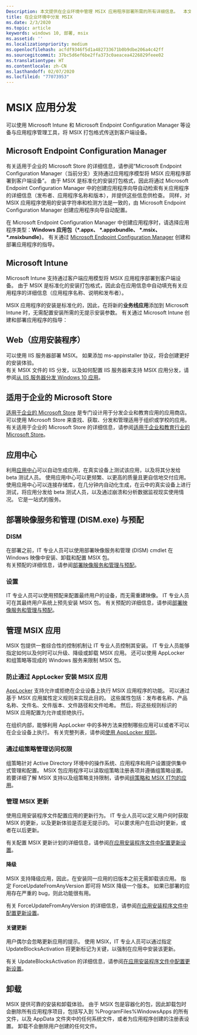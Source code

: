```yaml
---
Description: 本文提供在企业环境中管理 MSIX 应用程序部署所需的所有详细信息。  本文的目标读者是企业和 IT 专业人员。
title: 在企业环境中分发 MSIX
ms.date: 2/3/2020
ms.topic: article
keywords: windows 10, 部署, msix
ms.assetid: ''
ms.localizationpriority: medium
ms.openlocfilehash: acfdf9346f5d1a482733671b0b9dbe206a4c42ff
ms.sourcegitcommit: 37bc5d6ef6be2ffa373c0aeacea4226829feee02
ms.translationtype: HT
ms.contentlocale: zh-CN
ms.lasthandoff: 02/07/2020
ms.locfileid: "77073953"
---
```

#   <a name="msix-app-distribution"></a>MSIX 应用分发
可以使用 Microsoft Intune 和 Microsoft Endpoint Configuration Manager 等设备与应用程序管理工具，将 MSIX 打包格式传送到客户端设备。 

##  <a name="microsoft-endpoint-configuration-manager"></a>Microsoft Endpoint Configuration Manager 
有关适用于企业的 Microsoft Store 的详细信息，请参阅“Microsoft Endpoint Configuration Manager（当前分支）支持通过应用程序模型将 MSIX 应用程序部署到客户端设备”。 由于 MSIX 是标准化的安装打包格式，因此将通过 Microsoft Endpoint Configuration Manager 中的创建应用程序向导自动检索有关应用程序的详细信息（发布者、应用程序名称和版本），并提供这些信息供检查。 同样，对 MSIX 应用程序使用的安装字符串和检测方法是一致的，由 Microsoft Endpoint Configuration Manager 创建应用程序向导自动配置。

在 Microsoft Endpoint Configuration Manager 中创建应用程序时，请选择应用程序类型：<b>Windows 应用包（*.appx、 *.appxbundle、 *.msix、 *.msixbundle）</b>。 有关通过 [Microsoft Endpoint Configuration Manager](https://docs.microsoft.com/configmgr/apps/get-started/create-and-deploy-an-application) 创建和部署应用程序的指导。

## <a name="microsoft-intune"></a>Microsoft Intune

Microsoft Intune 支持通过客户端应用模型将 MSIX 应用程序部署到客户端设备。 由于 MSIX 是标准化的安装打包格式，因此会在应用信息中自动填充有关应用程序的详细信息（应用程序名称、说明和发布者）。

MSIX 应用程序的安装是标准化的，因此，在将新的<b>业务线应用</b>添加到 Microsoft Intune 时，无需配置安装所需的无提示安装参数。 有关通过 Microsoft Intune 创建和部署应用程序的指导： 

## <a name="web-app-installer"></a>Web（应用安装程序）

可以使用 IIS 服务器部署 MSIX。  如果添加 ms-appinstaller 协议，将会创建更好的安装体验。  
有关 MSIX 文件的 IIS 分发，以及如何配置 IIS 服务器来支持 MSIX 应用分发，请参阅[从 IIS 服务器分发 Windows 10 应用](https://docs.microsoft.com/windows/msix/app-installer/web-install-iis)。

## <a name="microsoft-store-for-business"></a>适用于企业的 Microsoft Store

[适用于企业的 Microsoft Store](https://businessstore.microsoft.com/store) 是专门设计用于分发企业和教育应用的应用商店。 可以使用 Microsoft Store 来查找、获取、分发和管理适用于组织或学校的应用。  有关适用于企业的 Microsoft Store 的详细信息，请参阅[适用于企业和教育行业的 Microsoft Store](https://docs.microsoft.com/microsoft-store/)。

## <a name="app-center"></a>应用中心

利用[应用中心](https://appcenter.ms/)可以自动生成应用，在真实设备上测试该应用，以及将其分发给 beta 测试人员。  使用应用中心可以更频繁、以更高的质量且更自信地交付应用。  使用应用中心可以连接存储库，在几分钟内自动化生成，在云中的真实设备上进行测试，将应用分发给 beta 测试人员，以及通过崩溃和分析数据监视现实使用情况。 它是一站式的服务。


## <a name="deployment-image-servicing-and-management-dismexe-and-provisioning"></a>部署映像服务和管理 (DISM.exe) 与预配

### <a name="dism"></a>DISM
在部署之前，IT 专业人员可以使用部署映像服务和管理 (DISM) cmdlet 在 Windows 映像中安装、卸载和配置 MSIX 包。  
有关预配的详细信息，请参阅[部署映像服务和管理与预配](managing-your-msix-deployment-dism-provisioning.md)。

### <a name="provisioning"></a>设置
IT 专业人员可以使用预配来配置最终用户的设备，而无需重建映像。  IT 专业人员可在其最终用户系统上预先安装 MSIX 包。
有关预配的详细信息，请参阅[部署映像服务和管理与预配](managing-your-msix-deployment-dism-provisioning.md)。

## <a name="managing-your-msix-app"></a>管理 MSIX 应用

MSIX 包提供一套综合性的控制机制让 IT 专业人员控制其安装。  IT 专业人员能够指定如何以及何时可以升级、降级或卸载 MSIX 应用。  还可以使用 AppLocker 和组策略等现成的 Windows 服务来限制 MSIX 包。 

### <a name="prevent-msix-app-installs-through-applocker"></a>防止通过 AppLocker 安装 MSIX 应用

[AppLocker](https://docs.microsoft.com/windows/security/threat-protection/windows-defender-application-control/applocker/applocker-overview) 支持允许或拒绝在企业设备上执行 MSIX 应用程序的功能。 可以通过基于 MSIX 应用属性定义规则来实现此目的。 这些属性包括：发布者名称、产品名称、文件名、文件版本、文件路径和文件哈希。 然后，将这些规则标识的 MSIX 应用配置为允许或拒绝执行。

在组织内部，能够利用 AppLocker 中的多种方法来控制哪些应用可以或者不可以在企业设备上执行。 有关完整列表，请参阅[使用 AppLocker 规则](https://docs.microsoft.com/windows/security/threat-protection/windows-defender-application-control/applocker/working-with-applocker-rules)。

### <a name="manage-access-through-group-policy"></a>通过组策略管理访问权限

组策略针对 Active Directory 环境中的操作系统、应用程序和用户设置提供集中式管理和配置。 MSIX 包应用程序可以读取组策略注册表项并遵循组策略设置。  
若要详细了解 MSIX 支持以及组策略支持限制，请参阅[组策略和 MSIX 打包的应用](https://review.docs.microsoft.com/windows/msix/group-policy-msix)。

### <a name="manage-msix-updates"></a>管理 MSIX 更新

使用应用安装程序文件配置应用的更新行为。  IT 专业人员可以定义用户何时获取 MSIX 的更新，以及更新体验是否是无提示的。  可以要求用户在启动时更新，或者在以后更新。    

有关配置 MSIX 更新计划的详细信息，请参阅[在应用安装程序文件中配置更新设置](https://docs.microsoft.com/windows/msix/app-installer/update-settings)。

#### <a name="downgrades"></a>降级

MSIX 支持降级应用，因此，在安装同一应用的旧版本之前无需卸载该应用。 指定 ForceUpdateFromAnyVersion 即可将 MSIX 降级一个版本。 如果已部署的应用存在严重的 bug，则此功能很有用。  

有关 ForceUpdateFromAnyVersion 的详细信息，请参阅[在应用安装程序文件中配置更新设置](https://docs.microsoft.com/windows/msix/app-installer/update-settings)。

#### <a name="critical-updates"></a>关键更新

用户偶尔会忽略更新应用的提示。  使用 MSIX，IT 专业人员可以通过指定 UpdateBlocksActivation 将更新标记为关键，以强制在应用中安装该更新。

有关 UpdateBlocksActivation 的详细信息，请参阅[在应用安装程序文件中配置更新设置](https://docs.microsoft.com/windows/msix/app-installer/update-settings)。

## <a name="uninstall"></a>卸载

MSIX 提供可靠的安装和卸载体验。  由于 MSIX 包是容器化的包，因此卸载包时会删除所有应用程序项目，包括写入到 %ProgramFiles%WindowsApps 的所有文件，以及 AppData 文件夹中的任何系统文件，或者为应用程序创建的注册表设置。  卸载不会删除用户创建的任何文件。
